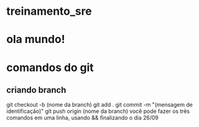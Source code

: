 # treinamento_sre
# ola mundo!
# comandos do git

## criando branch

git checkout -b (nome da branch)
git add .
git commit -m "(mensagem de identificação)"
git push origin (nome da branch)
você pode fazer os três comandos em uma linha, usando &&
finalizando o dia 26/09